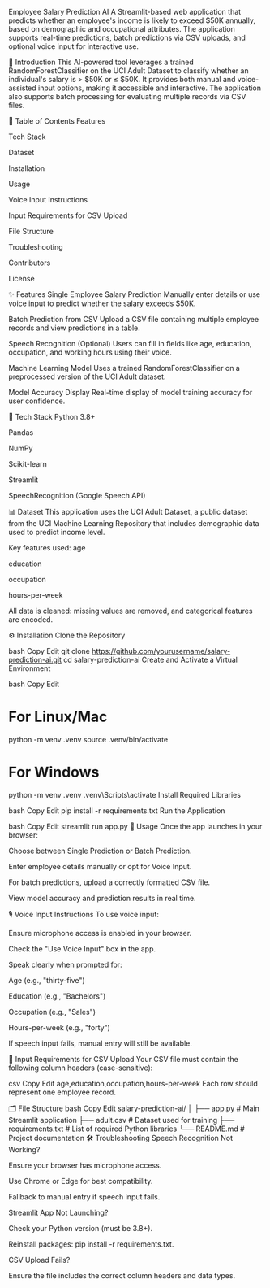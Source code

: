 Employee Salary Prediction AI
A Streamlit-based web application that predicts whether an employee's income is likely to exceed $50K annually, based on demographic and occupational attributes. The application supports real-time predictions, batch predictions via CSV uploads, and optional voice input for interactive use.

🧠 Introduction
This AI-powered tool leverages a trained RandomForestClassifier on the UCI Adult Dataset to classify whether an individual's salary is > $50K or ≤ $50K. It provides both manual and voice-assisted input options, making it accessible and interactive. The application also supports batch processing for evaluating multiple records via CSV files.

📑 Table of Contents
Features

Tech Stack

Dataset

Installation

Usage

Voice Input Instructions

Input Requirements for CSV Upload

File Structure

Troubleshooting

Contributors

License

✨ Features
Single Employee Salary Prediction
Manually enter details or use voice input to predict whether the salary exceeds $50K.

Batch Prediction from CSV
Upload a CSV file containing multiple employee records and view predictions in a table.

Speech Recognition (Optional)
Users can fill in fields like age, education, occupation, and working hours using their voice.

Machine Learning Model
Uses a trained RandomForestClassifier on a preprocessed version of the UCI Adult dataset.

Model Accuracy Display
Real-time display of model training accuracy for user confidence.

🧰 Tech Stack
Python 3.8+

Pandas

NumPy

Scikit-learn

Streamlit

SpeechRecognition (Google Speech API)

📊 Dataset
This application uses the UCI Adult Dataset, a public dataset from the UCI Machine Learning Repository that includes demographic data used to predict income level.

Key features used:
age

education

occupation

hours-per-week

All data is cleaned: missing values are removed, and categorical features are encoded.

⚙️ Installation
Clone the Repository

bash
Copy
Edit
git clone https://github.com/yourusername/salary-prediction-ai.git
cd salary-prediction-ai
Create and Activate a Virtual Environment

bash
Copy
Edit
# For Linux/Mac
python -m venv .venv
source .venv/bin/activate

# For Windows
python -m venv .venv
.venv\Scripts\activate
Install Required Libraries

bash
Copy
Edit
pip install -r requirements.txt
Run the Application

bash
Copy
Edit
streamlit run app.py
🚀 Usage
Once the app launches in your browser:

Choose between Single Prediction or Batch Prediction.

Enter employee details manually or opt for Voice Input.

For batch predictions, upload a correctly formatted CSV file.

View model accuracy and prediction results in real time.

🎙️ Voice Input Instructions
To use voice input:

Ensure microphone access is enabled in your browser.

Check the "Use Voice Input" box in the app.

Speak clearly when prompted for:

Age (e.g., "thirty-five")

Education (e.g., "Bachelors")

Occupation (e.g., "Sales")

Hours-per-week (e.g., "forty")

If speech input fails, manual entry will still be available.

📂 Input Requirements for CSV Upload
Your CSV file must contain the following column headers (case-sensitive):

csv
Copy
Edit
age,education,occupation,hours-per-week
Each row should represent one employee record.

🗂️ File Structure
bash
Copy
Edit
salary-prediction-ai/
│
├── app.py                  # Main Streamlit application
├── adult.csv               # Dataset used for training
├── requirements.txt        # List of required Python libraries
└── README.md               # Project documentation
🛠️ Troubleshooting
Speech Recognition Not Working?

Ensure your browser has microphone access.

Use Chrome or Edge for best compatibility.

Fallback to manual entry if speech input fails.

Streamlit App Not Launching?

Check your Python version (must be 3.8+).

Reinstall packages: pip install -r requirements.txt.

CSV Upload Fails?

Ensure the file includes the correct column headers and data types.

